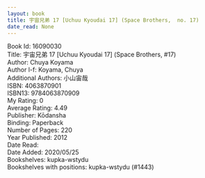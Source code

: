 ```yaml
---
layout: book
title: 宇宙兄弟 17 [Uchuu Kyoudai 17] (Space Brothers,  no. 17)
date_read: None
---
```


Book Id: 16090030<br />
Title: 宇宙兄弟 17 [Uchuu Kyoudai 17] (Space Brothers, #17)<br />
Author: Chuya Koyama<br />
Author l-f: Koyama, Chuya<br />
Additional Authors: 小山宙哉<br />
ISBN: 4063870901<br />
ISBN13: 9784063870909<br />
My Rating: 0<br />
Average Rating: 4.49<br />
Publisher: Kōdansha<br />
Binding: Paperback<br />
Number of Pages: 220<br />
Year Published: 2012<br />
Date Read: <br />
Date Added: 2020/05/25<br />
Bookshelves: kupka-wstydu<br />
Bookshelves with positions: kupka-wstydu (#1443)<br />

